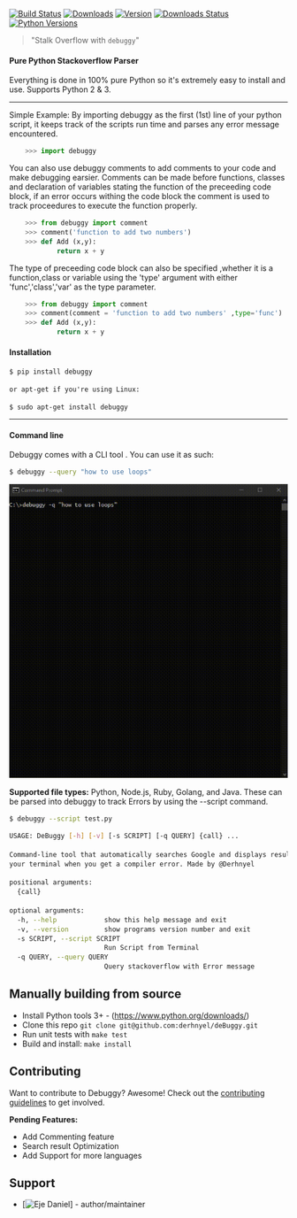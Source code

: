 [![Build Status](https://travis-ci.org/--?branch=master)](https://travis-ci.org/--) 
[![Downloads](https://pepy.tech/badge/--/month)](https://pepy.tech/project/--)
[![Version](https://pypi.python.org/pypi/debuggy)](https://img.shields.io/pypi/v/debuggy.svg?style=flat-square)
[![Downloads Status](https://pypi.python.org/pypi/debuggy)](https://img.shields.io/pypi/dm/debuggy.svg?style=flat-square)
[![Python Versions](https://pypi.python.org/pypi/debuggy)](https://img.shields.io/pypi/pyversions/sh.svg?style=flat-square)



> "Stalk Overflow with `debuggy`"
#### Pure Python Stackoverflow Parser
Everything is done in 100% pure Python so it's extremely easy to install and use. Supports Python 2 & 3.
<hr>

Simple Example:
By importing debuggy as the first (1st) line of your python script, it keeps track of the scripts run time and parses any error message encountered.

```python
    >>> import debuggy
```

You can also use debuggy comments to add comments to your code and make debugging earsier. Comments can be made before functions, classes and declaration of variables stating the function of the preceeding code block, if an error occurs withing the code block the comment is used to track proceedures to execute the function properly.

```python
    >>> from debuggy import comment 
    >>> comment('function to add two numbers')
    >>> def Add (x,y):
            return x + y    

```
The type of preceeding code block can also be specified ,whether it is a function,class or variable using the 'type' argument with either 'func','class','var' as the type parameter.
```python
    >>> from debuggy import comment 
    >>> comment(comment = 'function to add two numbers' ,type='func')
    >>> def Add (x,y):
            return x + y    

```
 #### Installation 

    $ pip install debuggy

    or apt-get if you're using Linux:

    $ sudo apt-get install debuggy
    
<hr>

#### Command line
Debuggy comes with a CLI tool . You can use it as such:

```bash
$ debuggy --query "how to use loops"
```
![Demo](https://github.com/derhnyel/deBuggy/blob/main/assets/debuggy_query.gif)

__Supported file types:__ Python, Node.js, Ruby, Golang, and Java. These can be parsed into debuggy to track Errors by using the --script command.  
```bash
$ debuggy --script test.py
```

```bash
USAGE: DeBuggy [-h] [-v] [-s SCRIPT] [-q QUERY] {call} ...

Command-line tool that automatically searches Google and displays results in
your terminal when you get a compiler error. Made by @Derhnyel

positional arguments:
  {call}

optional arguments:
  -h, --help            show this help message and exit
  -v, --version         show programs version number and exit
  -s SCRIPT, --script SCRIPT
                        Run Script from Terminal
  -q QUERY, --query QUERY
                        Query stackoverflow with Error message
```

## Manually building from source

- Install Python tools 3+ - (<https://www.python.org/downloads/>)
- Clone this repo `git clone git@github.com:derhnyel/deBuggy.git`
- Run unit tests with `make test`
- Build and install: `make install`

## Contributing

Want to contribute to Debuggy? Awesome! Check out the [contributing guidelines](CONTRIBUTE.md) to get involved.

__Pending Features:__
* Add Commenting feature
* Search result Optimization
* Add Support for more languages

## Support
* [![Eje Daniel](https://github.com/derhnyel)] - author/maintainer

